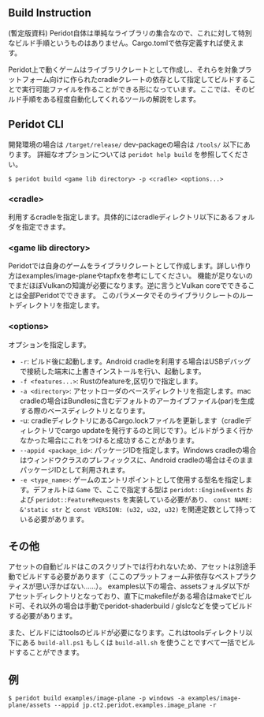 Build Instruction
---

(暫定版資料)
Peridot自体は単純なライブラリの集合なので、これに対して特別なビルド手順というものはありません。Cargo.tomlで依存定義すれば使えます。

Peridot上で動くゲームはライブラリクレートとして作成し、それらを対象プラットフォーム向けに作られたcradleクレートの依存として指定してビルドすることで実行可能ファイルを作ることができる形になっています。ここでは、そのビルド手順をある程度自動化してくれるツールの解説をします。

## Peridot CLI

開発環境の場合は `/target/release/` dev-packageの場合は `/tools/` 以下にあります。
詳細なオプションについては `peridot help build` を参照してください。

```
$ peridot build <game lib directory> -p <cradle> <options...>
```

### &lt;cradle&gt;

利用するcradleを指定します。具体的にはcradleディレクトリ以下にあるフォルダを指定できます。

### &lt;game lib directory&gt;

Peridotでは自身のゲームをライブラリクレートとして作成します。詳しい作り方はexamples/image-planeやtapfxを参考にしてください。
機能が足りないのでまだほぼVulkanの知識が必要になります。逆に言うとVulkan coreでできることは全部Peridotでできます。
このパラメータでそのライブラリクレートのルートディレクトリを指定します。

### &lt;options&gt;

オプションを指定します。

* `-r`: ビルド後に起動します。Android cradleを利用する場合はUSBデバッグで接続した端末に上書きインストールを行い、起動します。
* `-f <features...>`: Rustのfeatureを,区切りで指定します。
* `-a <directory>`: アセットローダのベースディレクトリを指定します。mac cradleの場合はBundlesに含むデフォルトのアーカイブファイル(par)を生成する際のベースディレクトリとなります。
* -u: cradleディレクトリにあるCargo.lockファイルを更新します（cradleディレクトリでcargo updateを発行するのと同じです）。ビルドがうまく行かなかった場合にこれをつけると成功することがあります。
* `--appid <package_id>`: パッケージIDを指定します。Windows cradleの場合はウィンドウクラスのプレフィックスに、Android cradleの場合はそのままパッケージIDとして利用されます。
* `-e <type_name>`: ゲームのエントリポイントとして使用する型名を指定します。デフォルトは `Game` で、ここで指定する型は `peridot::EngineEvents` および `peridot::FeatureRequests` を実装している必要があり、 `const NAME: &'static str` と `const VERSION: (u32, u32, u32)` を関連定数として持っている必要があります。

## その他

アセットの自動ビルドはこのスクリプトでは行われないため、アセットは別途手動でビルドする必要があります（ここのプラットフォーム非依存なベストプラクティスが思い浮かばない......）。
examples以下の場合、assetsフォルダ以下がアセットディレクトリとなっており、直下にmakefileがある場合はmakeでビルド可、それ以外の場合は手動でperidot-shaderbuild / glslcなどを使ってビルドする必要があります。

また、ビルドにはtoolsのビルドが必要になります。これはtoolsディレクトリ以下にある `build-all.ps1` もしくは `build-all.sh` を使うことですべて一括でビルドすることができます。

## 例

```
$ peridot build examples/image-plane -p windows -a examples/image-plane/assets --appid jp.ct2.peridot.examples.image_plane -r
```

